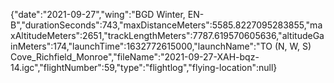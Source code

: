 {"date":"2021-09-27","wing":"BGD Winter, EN-B","durationSeconds":743,"maxDistanceMeters":5585.8227095283855,"maxAltitudeMeters":2651,"trackLengthMeters":7787.619570605636,"altitudeGainMeters":174,"launchTime":1632772615000,"launchName":"TO (N, W, S) Cove_Richfield_Monroe","fileName":"2021-09-27-XAH-bqz-14.igc","flightNumber":59,"type":"flightlog","flying-location":null}
